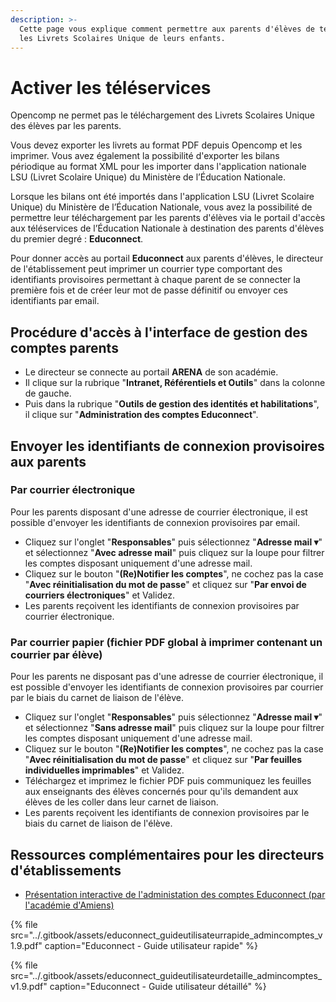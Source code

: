 ```yaml
---
description: >-
  Cette page vous explique comment permettre aux parents d'élèves de télécharger
  les Livrets Scolaires Unique de leurs enfants.
---
```


# Activer les téléservices

Opencomp ne permet pas le téléchargement des Livrets Scolaires Unique des élèves par les parents.

Vous devez exporter les livrets au format PDF depuis Opencomp et les imprimer. Vous avez également la possibilité d'exporter les bilans périodique au format XML pour les importer dans l'application nationale LSU \(Livret Scolaire Unique\) du Ministère de l’Éducation Nationale.

Lorsque les bilans ont été importés dans l'application LSU \(Livret Scolaire Unique\) du Ministère de l’Éducation Nationale, vous avez la possibilité de permettre leur téléchargement par les parents d'élèves via le portail d'accès aux téléservices de l’Éducation Nationale à destination des parents d'élèves du premier degré : **Educonnect**.

Pour donner accès au portail **Educonnect** aux parents d'élèves, le directeur de l'établissement peut imprimer un courrier type comportant des identifiants provisoires permettant à chaque parent de se connecter la première fois et de créer leur mot de passe définitif ou envoyer ces identifiants par email.

## Procédure d'accès à l'interface de gestion des comptes parents

* Le directeur se connecte au portail **ARENA** de son académie.
* Il clique sur la rubrique "**Intranet, Référentiels et Outils**" dans la colonne de gauche.
* Puis dans la rubrique "**Outils de gestion des identités et habilitations**", il clique sur "**Administration des comptes Educonnect**".

## Envoyer les identifiants de connexion provisoires aux parents

### Par courrier électronique

Pour les parents disposant d'une adresse de courrier électronique, il est possible d'envoyer les identifiants de connexion provisoires par email.

* Cliquez sur l'onglet "**Responsables**" puis sélectionnez "**Adresse mail ▾**" et sélectionnez "**Avec adresse mail**" puis cliquez sur la loupe pour filtrer les comptes disposant uniquement d'une adresse mail.
* Cliquez sur le bouton "**\(Re\)Notifier les comptes**", ne cochez pas la case "**Avec réinitialisation du mot de passe**" et cliquez sur "**Par envoi de courriers électroniques**" et Validez. 
* Les parents reçoivent les identifiants de connexion provisoires par courrier électronique.

### Par courrier papier \(fichier PDF global à imprimer contenant un courrier par élève\)

Pour les parents ne disposant pas d'une adresse de courrier électronique, il est possible d'envoyer les identifiants de connexion provisoires par courrier par le biais du carnet de liaison de l'élève.

* Cliquez sur l'onglet "**Responsables**" puis sélectionnez "**Adresse mail ▾**" et sélectionnez "**Sans adresse mail**" puis cliquez sur la loupe pour filtrer les comptes disposant uniquement d'une adresse mail.
* Cliquez sur le bouton "**\(Re\)Notifier les comptes**", ne cochez pas la case "**Avec réinitialisation du mot de passe**" et cliquez sur "**Par feuilles individuelles imprimables**" et Validez.
* Téléchargez et imprimez le fichier PDF puis communiquez les feuilles aux enseignants des élèves concernés pour qu'ils demandent aux élèves de les coller dans leur carnet de liaison. 
* Les parents reçoivent les identifiants de connexion provisoires par le biais du carnet de liaison de l'élève.

## Ressources complémentaires pour les directeurs d'établissements

* [Présentation interactive de l'administation des comptes Educonnect \(par l'académie d'Amiens\)](http://videodiff.ac-amiens.fr/presentations/Educonnect/)

{% file src="../.gitbook/assets/educonnect\_guideutilisateurrapide\_admincomptes\_v1.9.pdf" caption="Educonnect - Guide utilisateur rapide" %}

{% file src="../.gitbook/assets/educonnect\_guideutilisateurdetaille\_admincomptes\_v1.9.pdf" caption="Educonnect - Guide utilisateur détaillé" %}

